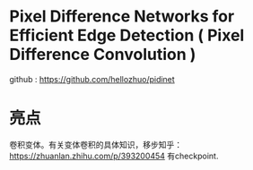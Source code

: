 # Pixel Difference Networks for Efficient Edge Detection ( Pixel Difference Convolution )

github : https://github.com/hellozhuo/pidinet

# 亮点

卷积变体。有关变体卷积的具体知识，移步知乎：https://zhuanlan.zhihu.com/p/393200454
有checkpoint.